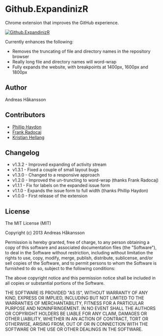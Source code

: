 # Github.ExpandinizR

Chrome extension that improves the GitHub experience.

[![Github.ExpandinizR](https://developers.google.com/chrome/web-store/images/branding/ChromeWebStore_Badge_v2_340x96.png)](https://chrome.google.com/webstore/detail/cbehdjjcilgnejbpnjhobkiiggkedfib)

Currently enhances the following:

- Removes the truncating of file and directory names in the repository browser
- Really long file and directory names will word-wrap
- Fully expands the website, with breakpoints at 1400px, 1600px and 1800px

## Author

Andreas Håkansson

## Contributors

 - [Phillip Haydon](https://github.com/phillip-haydon)
 - [Frank Radocaj](https://github.com/frankradocaj)
 - [Kristian Hellang](https://github.com/khellang)

## Changelog

- v1.3.2 - Improved expanding of activity stream
- v1.3.1 - Fixed a couple of small layout bugs
- v1.3.0 - Changed to a responsive approach
- v1.2.0 - Improved the un-truncting to word-wrap (thanks Frank Radocaj)
- v1.1.1 - Fix for labels on the expanded issue form
- v1.1.0 - Expands the issue form to full width (thanks Phillip Haydon)
- v1.0.0 - First release of the extension

## License

The MIT License (MIT)

Copyright (c) 2013 Andreas Håkansson

Permission is hereby granted, free of charge, to any person obtaining a copy
of this software and associated documentation files (the "Software"), to deal
in the Software without restriction, including without limitation the rights
to use, copy, modify, merge, publish, distribute, sublicense, and/or sell
copies of the Software, and to permit persons to whom the Software is
furnished to do so, subject to the following conditions:

The above copyright notice and this permission notice shall be included in
all copies or substantial portions of the Software.

THE SOFTWARE IS PROVIDED "AS IS", WITHOUT WARRANTY OF ANY KIND, EXPRESS OR
IMPLIED, INCLUDING BUT NOT LIMITED TO THE WARRANTIES OF MERCHANTABILITY,
FITNESS FOR A PARTICULAR PURPOSE AND NONINFRINGEMENT. IN NO EVENT SHALL THE
AUTHORS OR COPYRIGHT HOLDERS BE LIABLE FOR ANY CLAIM, DAMAGES OR OTHER
LIABILITY, WHETHER IN AN ACTION OF CONTRACT, TORT OR OTHERWISE, ARISING FROM,
OUT OF OR IN CONNECTION WITH THE SOFTWARE OR THE USE OR OTHER DEALINGS IN
THE SOFTWARE.
